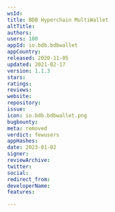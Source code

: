 ```yaml
---
wsId: 
title: BDB Hyperchain MultiWallet
altTitle: 
authors: 
users: 100
appId: io.bdb.bdbwallet
appCountry: 
released: 2020-11-05
updated: 2021-02-17
version: 1.1.3
stars: 
ratings: 
reviews: 
website: 
repository: 
issue: 
icon: io.bdb.bdbwallet.png
bugbounty: 
meta: removed
verdict: fewusers
appHashes: 
date: 2023-01-02
signer: 
reviewArchive: 
twitter: 
social: 
redirect_from: 
developerName: 
features: 

---
```


